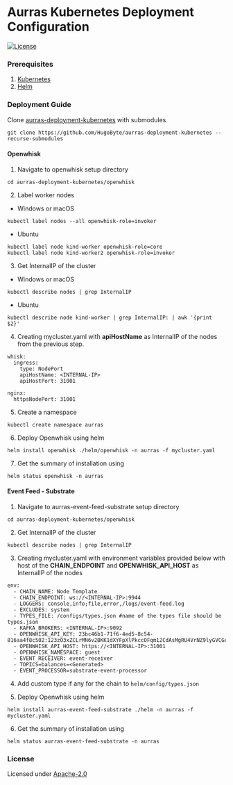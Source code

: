 <!--
#
# Licensed to the Apache Software Foundation (ASF) under one or more
# contributor license agreements.  See the NOTICE file distributed with
# this work for additional information regarding copyright ownership.
# The ASF licenses this file to You under the Apache License, Version 2.0
# (the "License"); you may not use this file except in compliance with
# the License.  You may obtain a copy of the License at
#
#     http://www.apache.org/licenses/LICENSE-2.0
#
# Unless required by applicable law or agreed to in writing, software
# distributed under the License is distributed on an "AS IS" BASIS,
# WITHOUT WARRANTIES OR CONDITIONS OF ANY KIND, either express or implied.
# See the License for the specific language governing permissions and
# limitations under the License.
#
-->
# Aurras Kubernetes Deployment Configuration
[![License](https://img.shields.io/badge/license-Apache--2.0-blue.svg)](http://www.apache.org/licenses/LICENSE-2.0)

### Prerequisites

1. [Kubernetes](https://kubernetes.io/)
2. [Helm](https://helm.sh/)

### Deployment Guide

Clone [aurras-deployment-kubernetes](https://github.com/HugoByte/aurras-deployment-kubernetes) with submodules

```text
git clone https://github.com/HugoByte/aurras-deployment-kubernetes --recurse-submodules
```

#### Openwhisk

1. Navigate to openwhisk setup directory

```text
cd aurras-deployment-kubernetes/openwhisk
```

2. Label worker nodes

* Windows or macOS

```text
kubectl label nodes --all openwhisk-role=invoker
```

* Ubuntu  
```text
kubectl label node kind-worker openwhisk-role=core
kubectl label node kind-worker2 openwhisk-role=invoker
```

3. Get InternalIP of the cluster  

* Windows or macOS  
```text
kubectl describe nodes | grep InternalIP
```

* Ubuntu  
```text
kubectl describe node kind-worker | grep InternalIP: | awk '{print $2}'
```

4. Creating mycluster.yaml with **apiHostName** as InternalIP of the nodes from the previous step.

```text
whisk:
  ingress:
    type: NodePort
    apiHostName: <INTERNAL-IP>
    apiHostPort: 31001

nginx:
  httpsNodePort: 31001
```

5. Create a namespace

```text
kubectl create namespace aurras
```

6. Deploy Openwhisk using helm

```text
helm install openwhisk ./helm/openwhisk -n aurras -f mycluster.yaml
```

7. Get the summary of installation using

```text
helm status openwhisk -n aurras
```
#### Event Feed - Substrate

1. Navigate to aurras-event-feed-substrate setup directory

```text
cd aurras-deployment-kubernetes/openwhisk
```

2. Get InternalIP of the cluster

```text
kubectl describe nodes | grep InternalIP
```

3. Creating mycluster.yaml with environment variables provided below with host of the **CHAIN\_ENDPOINT** and **OPENWHISK\_API\_HOST** as InternalIP of the nodes 

```text
env:
  - CHAIN_NAME: Node Template
  - CHAIN_ENDPOINT: ws://<INTERNAL-IP>:9944
  - LOGGERS: console,info;file,error,/logs/event-feed.log
  - EXCLUDES: system
  - TYPES_FILE: /configs/types.json #name of the types file should be types.json
  - KAFKA_BROKERS: <INTERNAL-IP>:9092
  - OPENWHISK_API_KEY: 23bc46b1-71f6-4ed5-8c54-816aa4f8c502:123zO3xZCLrMN6v2BKK1dXYFpXlPkccOFqm12CdAsMgRU4VrNZ9lyGVCGuMDGIwP
  - OPENWHISK_API_HOST: https://<INTERNAL-IP>:31001
  - OPENWHISK_NAMESPACE: guest
  - EVENT_RECEIVER: event-receiver
  - TOPICS=balances=<Generated>
  - EVENT_PROCESSOR=substrate-event-processor
```

4. Add custom type if any for the chain to `helm/config/types.json`

5. Deploy Openwhisk using helm

```text
helm install aurras-event-feed-substrate ./helm -n aurras -f mycluster.yaml
```

6. Get the summary of installation using

```text
helm status aurras-event-feed-substrate -n aurras
```
### License  
Licensed under [Apache-2.0](./LICENSE)